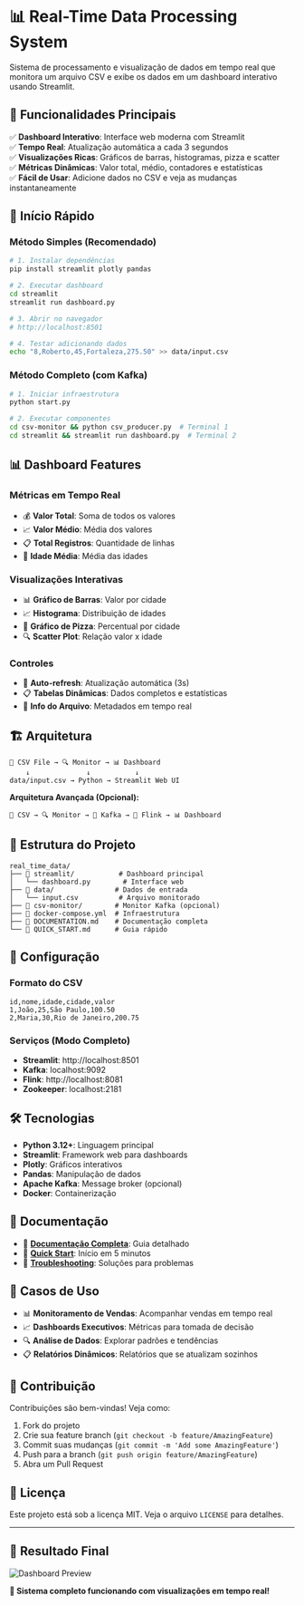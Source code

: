 # 📊 Real-Time Data Processing System

Sistema de processamento e visualização de dados em tempo real que monitora um arquivo CSV e exibe os dados em um dashboard interativo usando Streamlit.

## 🎯 Funcionalidades Principais

✅ **Dashboard Interativo**: Interface web moderna com Streamlit  
✅ **Tempo Real**: Atualização automática a cada 3 segundos  
✅ **Visualizações Ricas**: Gráficos de barras, histogramas, pizza e scatter  
✅ **Métricas Dinâmicas**: Valor total, médio, contadores e estatísticas  
✅ **Fácil de Usar**: Adicione dados no CSV e veja as mudanças instantaneamente  

## 🚀 Início Rápido

### Método Simples (Recomendado)
```bash
# 1. Instalar dependências
pip install streamlit plotly pandas

# 2. Executar dashboard
cd streamlit
streamlit run dashboard.py

# 3. Abrir no navegador
# http://localhost:8501

# 4. Testar adicionando dados
echo "8,Roberto,45,Fortaleza,275.50" >> data/input.csv
```

### Método Completo (com Kafka)
```bash
# 1. Iniciar infraestrutura
python start.py

# 2. Executar componentes
cd csv-monitor && python csv_producer.py  # Terminal 1
cd streamlit && streamlit run dashboard.py  # Terminal 2
```

## 📊 Dashboard Features

### Métricas em Tempo Real
- 💰 **Valor Total**: Soma de todos os valores
- 📈 **Valor Médio**: Média dos valores  
- 📋 **Total Registros**: Quantidade de linhas
- 👥 **Idade Média**: Média das idades

### Visualizações Interativas
- 📊 **Gráfico de Barras**: Valor por cidade
- 📈 **Histograma**: Distribuição de idades  
- 🥧 **Gráfico de Pizza**: Percentual por cidade
- 🔍 **Scatter Plot**: Relação valor x idade

### Controles
- 🔄 **Auto-refresh**: Atualização automática (3s)
- 📋 **Tabelas Dinâmicas**: Dados completos e estatísticas
- 📄 **Info do Arquivo**: Metadados em tempo real

## 🏗️ Arquitetura

```
📁 CSV File → 🔍 Monitor → 📊 Dashboard
    ↓              ↓           ↓
data/input.csv → Python → Streamlit Web UI
```

**Arquitetura Avançada (Opcional):**
```
📁 CSV → 🔍 Monitor → 📡 Kafka → 🔄 Flink → 📊 Dashboard
```

## 📁 Estrutura do Projeto

```
real_time_data/
├── 📂 streamlit/           # Dashboard principal
│   └── dashboard.py        # Interface web
├── 📂 data/               # Dados de entrada  
│   └── input.csv          # Arquivo monitorado
├── 📂 csv-monitor/        # Monitor Kafka (opcional)
├── 🐳 docker-compose.yml  # Infraestrutura
├── 📖 DOCUMENTATION.md    # Documentação completa
└── 🚀 QUICK_START.md      # Guia rápido
```

## 🔧 Configuração

### Formato do CSV
```csv
id,nome,idade,cidade,valor
1,João,25,São Paulo,100.50
2,Maria,30,Rio de Janeiro,200.75
```

### Serviços (Modo Completo)
- **Streamlit**: http://localhost:8501
- **Kafka**: localhost:9092  
- **Flink**: http://localhost:8081
- **Zookeeper**: localhost:2181

## 🛠️ Tecnologias

- **Python 3.12+**: Linguagem principal
- **Streamlit**: Framework web para dashboards
- **Plotly**: Gráficos interativos
- **Pandas**: Manipulação de dados
- **Apache Kafka**: Message broker (opcional)
- **Docker**: Containerização

## 📖 Documentação

- 📖 **[Documentação Completa](DOCUMENTATION.md)**: Guia detalhado
- 🚀 **[Quick Start](QUICK_START.md)**: Início em 5 minutos
- 🐛 **[Troubleshooting](DOCUMENTATION.md#-troubleshooting)**: Soluções para problemas

## 🎯 Casos de Uso

- 📊 **Monitoramento de Vendas**: Acompanhar vendas em tempo real
- 📈 **Dashboards Executivos**: Métricas para tomada de decisão  
- 🔍 **Análise de Dados**: Explorar padrões e tendências
- 📋 **Relatórios Dinâmicos**: Relatórios que se atualizam sozinhos

## 🤝 Contribuição

Contribuições são bem-vindas! Veja como:

1. Fork do projeto
2. Crie sua feature branch (`git checkout -b feature/AmazingFeature`)
3. Commit suas mudanças (`git commit -m 'Add some AmazingFeature'`)
4. Push para a branch (`git push origin feature/AmazingFeature`)
5. Abra um Pull Request

## 📄 Licença

Este projeto está sob a licença MIT. Veja o arquivo `LICENSE` para detalhes.

---

## 🎉 Resultado Final

![Dashboard Preview](https://via.placeholder.com/800x400/1f77b4/ffffff?text=Dashboard+Real-Time+CSV)

**🚀 Sistema completo funcionando com visualizações em tempo real!**